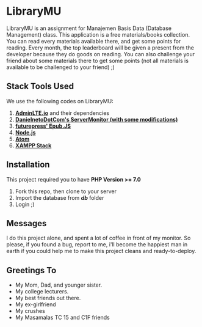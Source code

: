 LibraryMU
============

LibraryMU is an assignment for Manajemen Basis Data (Database Management) class. This application is a free materials/books collection. You can read every materials available there, and get some points for reading. Every month, the top leaderboard will be given a present from the developer because they do goods on reading. You can also challenge your friend about some materials there to get some points (not all materials is available to be challenged to your friend) ;)

Stack Tools Used
------------------------------
We use the following codes on LibraryMU:
1. __[AdminLTE.io](https://adminlte.io)__ and their dependencies
2. __[DanielnetoDotCom's ServerMonitor (with some modifications)](https://github.com/DanielnetoDotCom/ServerMonitor)__
3. __[futurepress' Epub.JS](https://github.com/futurepress/epub.js/)__
4. __[Node.js](https://nodejs.org/en/)__
5. __[Atom](https://atom.io)__
6. __[XAMPP Stack](https://www.apachefriends.org/index.html)__

Installation
------------
This project required you to have **PHP Version >= 7.0**
1. Fork this repo, then clone to your server
2. Import the database from ***db*** folder
3. Login ;)

Messages
----------
I do this project alone, and spent a lot of coffee in front of my monitor. So please, if you found a bug, report to me, i'll become the happiest man in earth if you could help me to make this project cleans and ready-to-deploy.

Greetings To
-------------
- My Mom, Dad, and younger sister.
- My college lecturers.
- My best friends out there.
- My ex-girlfriend
- My crushes
- My Masamalas TC 15 and C1F friends
